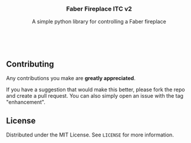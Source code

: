 <div align="center">

  <h3 align="center">Faber Fireplace ITC v2</h3>

  <p align="center">
    A simple python library for controlling a Faber fireplace
  </p>
</div>
<br>
<br>
<br>

<!-- CONTRIBUTING -->
## Contributing

Any contributions you make are **greatly appreciated**.

If you have a suggestion that would make this better, please fork the repo and create a pull request. You can also simply open an issue with the tag "enhancement".




<!-- LICENSE -->
## License

Distributed under the MIT License. See `LICENSE` for more information.

